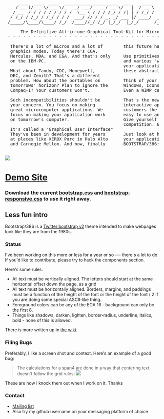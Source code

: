 <pre>
     ____  ____  ____  _____________________  ___    ____        __   _____ ____  _____
    / __ )/ __ \/ __ \/_  __/ ___/_  __/ __ \/   |  / __ \     _/_/  |__  /( __ )/ ___/
   / __  / / / / / / / / /  \__ \ / / / /_/ / /| | / /_/ /   _/_/     /_ &lt;/ __  / __ \ 
  / /_/ / /_/ / /_/ / / /  ___/ // / / _, _/ ___ |/ ____/  _/_/     ___/ / /_/ / /_/ / 
 /_____/\____/\____/ /_/  /____//_/ /_/ |_/_/  |_/_/      /_/      /____/\____/\____/  

      The Definitive All-in-one Graphical Tool-Kit for Micros and Terminals.  
 - - - - - - - - - - - - - - - - - - - - - - - - - - - - - - - - - - - - - - - - - - 

  There's a lot of micros and a lot of        this future has arrived.
  graphics modes. Today there's CGA,          
  Hercules, MDA, and EGA. And that's only     Use primitives like buttons, "toolbars"
  on the IBM-PC.                              and various "widgets" that will control
                                              your application. We handle rendering
  What about Tandy, CDC, Honeywell,           these abstractions on screen for you.
  DEC, and Zenith? That's a different          
  problem. How about the portables on         Think of your software in terms of
  tomorrows' horizon? Plan to ignore the      Windows, Icons, Menus, and Pull-Downs.
  Compaq-1? Your customers won't.             Even a WIMP can do it (TM).
                                              
  Such incompatibilities shouldn't be         That's the new paradigm of full-screen
  your concern. You focus on making           interactive applications. Give your
  great microcomputer applications. We        customers the rich interface that are
  focus on making your application work       easy to use and also, easy to create.
  on tomorrow's computer.                     Give yourself that one-leg up on your
                                              competition. GUI is Good. GUI is God.
  It's called a "Graphical User Interface"    
  They've been in development for years       Just look at how beautiful
  at places like XEROX Parc in Palo Alto      your application can look with
  and Carnegie Mellon. And now, finally       BOOTSTRAP/386:

</pre>

<img src=http://i.imgur.com/CZKrANV.png>

# [Demo Site](http://kristopolous.github.io/BOOTSTRA.386/)

### Download the current [bootstrap.css](https://raw.githubusercontent.com/kristopolous/BOOTSTRA.386/master/docs/assets/css/bootstrap.css) and [bootstrap-responsive.css](https://raw.githubusercontent.com/kristopolous/BOOTSTRA.386/master/docs/assets/css/bootstrap-responsive.css) to use it right away.

## Less fun intro

Bootstrap/386 is a [Twitter bootstrap v2](http://twitter.github.io/bootstrap/) theme intended to make
webpages look like they are from the 1980s. 

### Status

I've been working on this more or less for a year or so --- there's a lot to do. If you'd like to contribute,
please try to hack the components section.

Here's some rules:

  * All text must be vertically aligned.  The letters should start at the same horizontal offset down the page, as a grid
  * All text must be horizontally aligned.  Borders, margins, and paddings must be a function of the height of the font or
    the height of the font / 2 if you are doing some special ASCII-like thing.
  * Foreground colors can be any of the EGA 16 - background can only be the first 8.
  * Things like shadows, darken, lighten, border-radius, underline, italics, bold - none of this is allowed.

There is more written up in [the wiki](https://github.com/kristopolous/BOOTSTRA.386/wiki/).

### Filing Bugs

Preferably, I like a screen shot and context. Here's an example of a good bug:

> The calculations for a span4 are done in a way that centering text doesn't follow the grid rules:
> <img src=http://i.imgur.com/hTiYHSB.png>

These are how I knock them out when I work on it.  Thanks

### Contact

 * [Mailing list](https://groups.google.com/forum/#!forum/bootstra-386)
 * Also try my github username on your messaging platform of choice 

